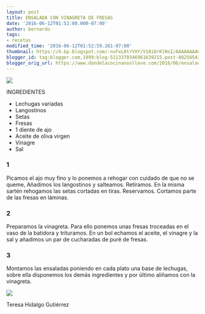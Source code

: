 ```yaml
---
layout: post
title: ENSALADA CON VINAGRETA DE FRESAS
date: '2016-06-12T01:52:00.000-07:00'
author: bernardo
tags:
- recetas
modified_time: '2016-06-12T01:52:59.261-07:00'
thumbnail: https://4.bp.blogspot.com/-nvFxL0trVXY/V10iOrKlNsI/AAAAAAAACu8/f7NNI0nAhYkPlBQTKQg68uJiDigIGNnEwCLcB/s72-c/01.JPG
blogger_id: tag:blogger.com,1999:blog-5113370346961639215.post-8825654348242927071
blogger_orig_url: https://www.dondelacocinanoslleve.com/2016/06/ensalada-con-vinagreta-de-fresas.html
---
```


![](https://4.bp.blogspot.com/-nvFxL0trVXY/V10iOrKlNsI/AAAAAAAACu8/f7NNI0nAhYkPlBQTKQg68uJiDigIGNnEwCLcB/s400/01.JPG)

  
INGREDIENTES 
* Lechugas variadas
* Langostinos
* Setas
* Fresas
* 1 diente de ajo
* Aceite de oliva virgen
* Vinagre
* Sal  

### 1

Picamos el ajo muy fino y lo ponemos a rehogar con cuidado de que no se queme, Añadimos los langostinos y salteamos. Retiramos. En la misma sartén rehogamos las setas cortadas en tiras. Reservamos. Cortamos parte de las fresas en láminas.  

### 2

Preparamos la vinagreta. Para ello ponemos unas fresas troceadas en el vaso de la batidora y trituramos. En un bol echamos el aceite, el vinagre y la sal y añadimos un par de cucharadas de puré de fresas.  

### 3

Montamos las ensaladas poniendo en cada plato una base de lechugas, sobre ella disponemos los demás ingredientes y por último aliñamos con la vinagreta.  

![](https://1.bp.blogspot.com/-_YnlXOR9-ek/V10ikLRv09I/AAAAAAAACvE/489e5MQeaVU7Q-EyMH3LJsPCPe7Ws5U6ACLcB/s400/02.JPG)

  
  
Teresa Hidalgo Gutiérrez
